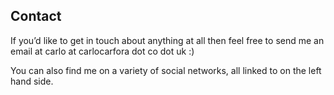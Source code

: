## Contact

If you’d like to get in touch about anything at all then feel free to send me an email at carlo at carlocarfora dot co dot uk :)

You can also find me on a variety of social networks, all linked to on the 
left hand side.